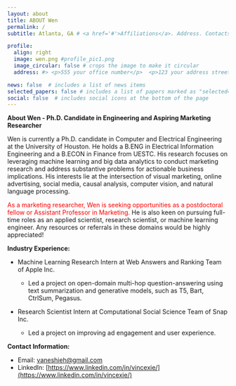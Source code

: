 ```yaml
---
layout: about
title: ABOUT Wen
permalink: /
subtitle: Atlanta, GA # <a href='#'>Affiliations</a>. Address. Contacts. Moto. Etc.

profile:
  align: right
  image: wen.png #profile_pic1.png
  image_circular: false # crops the image to make it circular
  address: #> <p>555 your office number</p>  <p>123 your address street</p> <p>Your City, State 12345</p>

news: false  # includes a list of news items
selected_papers: false # includes a list of papers marked as "selected={true}"
social: false  # includes social icons at the bottom of the page
---
```

**About Wen - Ph.D. Candidate in Engineering and Aspiring Marketing Researcher**

Wen is currently a Ph.D. candidate in Computer and Electrical Engineering at the University of Houston. He holds a B.ENG in Electrical Information Engineering and a B.ECON in Finance from UESTC. His research focuses on leveraging machine learning and big data analytics to conduct marketing research and address substantive problems for actionable business implications. His interests lie at the intersection of visual marketing, online advertising, social media, causal analysis, computer vision, and natural language processing.

<span style="color: red">As a marketing researcher, Wen is seeking opportunities as a postdoctoral fellow or Assistant Professor in Marketing.</span> He is also keen on pursuing full-time roles as an applied scientist, research scientist, or machine learning engineer. Any resources or referrals in these domains would be highly appreciated!

**Industry Experience:**
- Machine Learning Research Intern at Web Answers and Ranking Team of Apple Inc.
  - Led a project on open-domain multi-hop question-answering using text summarization and generative models, such as T5, Bart, CtrlSum, Pegasus.

- Research Scientist Intern at Computational Social Science Team of Snap Inc.
  - Led a project on improving ad engagement and user experience.

**Contact Information:**
- Email: [vaneshieh@gmail.com](mailto:vaneshieh@gmail.com)
- LinkedIn: [https://www.linkedin.com/in/vincexie/](https://www.linkedin.com/in/vincexie/)


